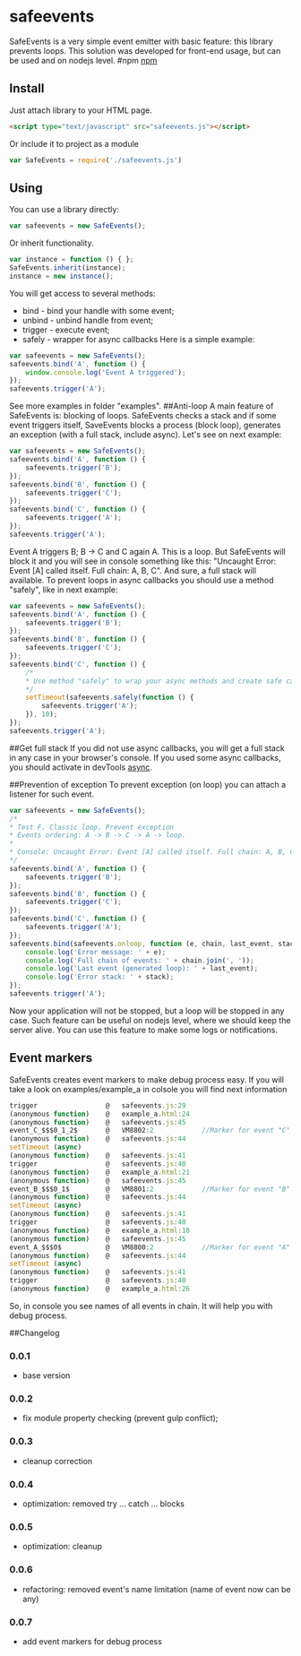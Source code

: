 # safeevents
SafeEvents is a very simple event emitter with basic feature: this library prevents loops. This solution was developed for front-end usage, but can be used and on nodejs level.
#npm
[npm](https://www.npmjs.com/package/safeevents) 
## Install
Just attach library to your HTML page.
```html
<script type="text/javascript" src="safeevents.js"></script>
```
Or include it to project as a module
```javascript
var SafeEvents = require('./safeevents.js')
```
## Using
You can use a library directly:
```javascript
var safeevents = new SafeEvents();
```
Or inherit functionality.
```javascript
var instance = function () { };
SafeEvents.inherit(instance);
instance = new instance();
```
You will get access to several methods:
* bind - bind your handle with some event;
* unbind - unbind handle from event;
* trigger - execute event;
* safely - wrapper for async callbacks
Here is a simple example:
```javascript
var safeevents = new SafeEvents();
safeevents.bind('A', function () {
    window.console.log('Event A triggered');
});
safeevents.trigger('A');
```
See more examples in folder "examples".
##Anti-loop
A main feature of SafeEvents is: blocking of loops. SafeEvents checks a stack and if some event triggers itself, SaveEvents blocks a process (block loop), generates an exception (with a full stack, include async).
Let's see on next example:
```javascript
var safeevents = new SafeEvents();
safeevents.bind('A', function () {
    safeevents.trigger('B');
});
safeevents.bind('B', function () {
    safeevents.trigger('C');
});
safeevents.bind('C', function () {
    safeevents.trigger('A');
});
safeevents.trigger('A');
```
Event A triggers B; B -> C and C again A. This is a loop. But SafeEvents will block it and you will see in console something like this: "Uncaught Error: Event [A] called itself. Full chain: A, B, C". And sure, a full stack will available.
To prevent loops in async callbacks you should use a method "safely", like in next example:
```javascript
var safeevents = new SafeEvents();
safeevents.bind('A', function () {
    safeevents.trigger('B');
});
safeevents.bind('B', function () {
    safeevents.trigger('C');
});
safeevents.bind('C', function () {
    /*
    * Use method "safely" to wrap your async methods and create safe callback.
    */
    setTimeout(safeevents.safely(function () {
        safeevents.trigger('A');
    }), 10);
});
safeevents.trigger('A');
```
##Get full stack
If you did not use async callbacks, you will get a full stack in any case in your browser's console. If you used some async callbacks, you should activate in devTools [async](https://developers.google.com/web/tools/chrome-devtools/javascript/step-code#enable_the_async_call_stack).

##Prevention of exception
To prevent exception (on loop) you can attach a listener for such event.
```javascript
var safeevents = new SafeEvents();
/*
* Test F. Classic loop. Prevent exception
* Events ordering: A -> B -> C -> A -> loop.
*
* Console: Uncaught Error: Event [A] called itself. Full chain: A, B, C
*/
safeevents.bind('A', function () {
    safeevents.trigger('B');
});
safeevents.bind('B', function () {
    safeevents.trigger('C');
});
safeevents.bind('C', function () {
    safeevents.trigger('A');
});
safeevents.bind(safeevents.onloop, function (e, chain, last_event, stack) {
    console.log('Error message: ' + e);
    console.log('Full chain of events: ' + chain.join(', '));
    console.log('Last event (generated loop): ' + last_event);
    console.log('Error stack: ' + stack);
});
safeevents.trigger('A');
```
Now your application will not be stopped, but a loop will be stopped in any case. Such feature can be useful on nodejs level, where we should keep the server alive. You can use this feature to make some logs or notifications. 

## Event markers
SafeEvents creates event markers to make debug process easy. If you will take a look on examples/example_a in colsole you will find next information

```javascript
trigger					@	safeevents.js:29
(anonymous function)	@	example_a.html:24
(anonymous function)	@	safeevents.js:45
event_C_$$$0_1_2$		@	VM8802:2			//Marker for event "C"
(anonymous function)	@	safeevents.js:44
setTimeout (async)		
(anonymous function)	@	safeevents.js:41
trigger					@	safeevents.js:40
(anonymous function)	@	example_a.html:21
(anonymous function)	@	safeevents.js:45
event_B_$$$0_1$			@	VM8801:2			//Marker for event "B"
(anonymous function)	@	safeevents.js:44
setTimeout (async)		
(anonymous function)	@	safeevents.js:41
trigger					@	safeevents.js:40
(anonymous function)	@	example_a.html:18
(anonymous function)	@	safeevents.js:45
event_A_$$$0$			@	VM8800:2			//Marker for event "A"
(anonymous function)	@	safeevents.js:44
setTimeout (async)		
(anonymous function)	@	safeevents.js:41
trigger					@	safeevents.js:40
(anonymous function)	@	example_a.html:26
```
So, in console you see names of all events in chain. It will help you with debug process.

##Changelog
### 0.0.1
* base version

### 0.0.2
* fix module property checking (prevent gulp conflict);

### 0.0.3
* cleanup correction

### 0.0.4
* optimization: removed try ... catch ... blocks

### 0.0.5
* optimization: cleanup

### 0.0.6
* refactoring: removed event's name limitation (name of event now can be any)

### 0.0.7
* add event markers for debug process